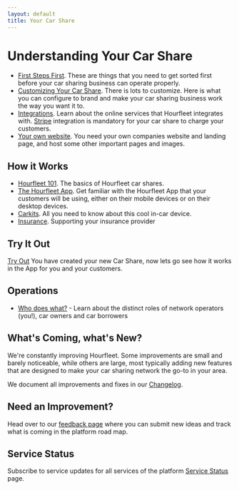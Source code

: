 ```yaml
---
layout: default
title: Your Car Share
---
```


# Understanding Your Car Share

* [First Steps First](stepbystep.html). These are things that you need to get sorted first before your car sharing business can operate properly.
* [Customizing Your Car Share](configure.html). There is lots to customize. Here is what you can configure to brand and make your car sharing business work the way you want it to.
* [Integrations](integrations.html). Learn about the online services that Hourfleet integrates with. [Stripe](http://stripe.com) integration is mandatory for your car share to charge your customers. 
* [Your own website](yoursite.html). You need your own companies website and landing page, and host some other important pages and images.

## How it Works

* [Hourfleet 101](howitworks.html). The basics of Hourfleet car shares.  
* [The Hourfleet App](screens.html). Get familiar with the Hourfleet App that your customers will be using, either on their mobile devices or on their desktop devices.  
* [Carkits](carkit.html). All you need to know about this cool in-car device.     
* [Insurance](insurance.html). Supporting your insurance provider

## Try It Out

[Try Out](http://docs.hourfleet.com/tryout.html) You have created your new Car Share, now lets go see how it works in the App for you and your customers.

## Operations
* [Who does what?](roles.html) - Learn about the distinct roles of network operators (you!), car owners and car borrowers



## What's Coming, what's New?

We're constantly improving Hourfleet. Some improvements are small and barely noticeable, while others are large, most typically adding new features that are designed to make your car sharing network the go-to in your area. 

We document all improvements and fixes in our [Changelog](https://mindkin.canny.io/admin/changelog).

## Need an Improvement?

Head over to our [feedback page](http://feedback.hourfleet.com) where you can submit new ideas and track what is coming in the platform road map.

## Service Status

Subscribe to service updates for all services of the platform [Service Status](http://status.hourfleet.com) page.

